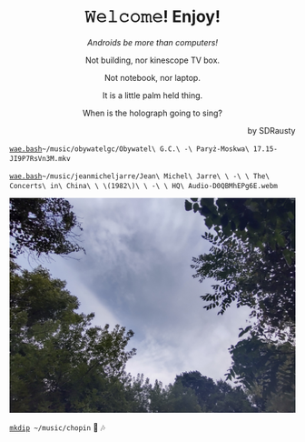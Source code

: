 <h1 align="center">𝚆𝚎𝚕𝚌𝚘𝚖𝚎! Enjoy!</h1>
<p align="center"><em></bold>Androids be more than computers!</b></em></p>

<p align="center">Not building, nor kinescope TV box.</p>

<p align="center">Not notebook, nor laptop.</p>

<p align="center">It is a little palm held thing.</p>

<p align="center">When is the holograph going to sing?</p>

<p align="right">by SDRausty</p>

[`wae.bash`](https://github.com/WAE/wae/blob/master/wae.bash)`~/music/obywatelgc/Obywatel\ G.C.\ -\ Paryż-Moskwa\ 17.15-JI9P7RsVn3M.mkv`

[`wae.bash`](https://github.com/WAE/wae/blob/master/wae.bash)`~/music/jeanmicheljarre/Jean\ Michel\ Jarre\ \ -\ \ The\ Concerts\ in\ China\ \ \(1982\)\ \ -\ \ HQ\ Audio-D0QBMhEPg6E.webm`

![Ungeoformed Wild Fires Dusty Sky in the Great Lakes, Late Summer of 2021](https://raw.githubusercontent.com/SDRausty/SDRausty/19ae0a7d241b5339004a3bec5e27d6fe051c8a23/IMG_20210904_102307.jpg)

[`mkdip`](https://github.com/TermuxArch/TermuxArch/blob/master/archlinuxconfig.bash#L330)` ~/music/chopin` 🎵 🎶
<!-- SDRausty/README.md EOF -->
